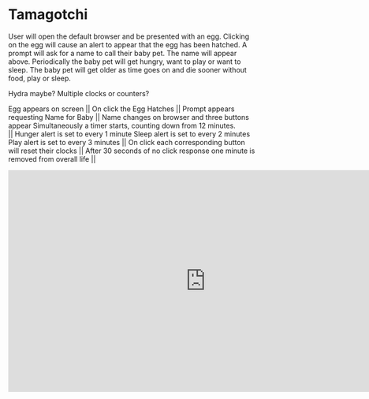 # Tamagotchi

User will open the default browser and be presented with an egg. Clicking on the egg will cause an alert to appear that the egg has been hatched. A prompt will ask for a name to call their baby pet. The name will appear above. Periodically the baby pet will get hungry, want to play or want to sleep. The baby pet will get older as time goes on and die sooner without food, play or sleep. 

                                    
Hydra maybe?
Multiple clocks or counters?

Egg appears on screen
||
On click the Egg Hatches
||
Prompt appears requesting Name for Baby
||
Name changes on browser and three buttons appear 
Simultaneously a timer starts, counting down from 12 minutes.  
||
Hunger alert is set to every 1 minute
Sleep alert is set to every 2 minutes
Play alert is set to every 3 minutes
||
On click each corresponding button will reset their clocks
||
After 30 seconds of no click response one minute is removed from overall life
||
<iframe style="border:none" width="800" height="450" src=https://whimsical.com/tamagotchi-JxAex1bq2tojfW7gHLrr7g></iframe>
